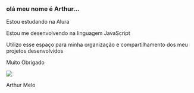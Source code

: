 ### olá meu nome é Arthur...

Estou estudando na Alura

Estou me desenvolvendo na linguagem JavaScript

Utilizo esse espaço para minha organização e compartilhamento dos meu projetos desenvolvidos

Muito Obrigado

![](https://media.tenor.com/4j_zmBd3lGoAAAAM/neymar-neymar-jr.gif)


Arthur Melo
